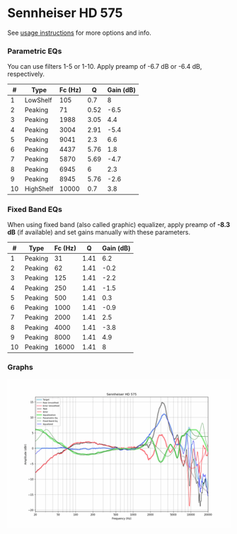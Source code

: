 # Sennheiser HD 575
See [usage instructions](https://github.com/jaakkopasanen/AutoEq#usage) for more options and info.

### Parametric EQs
You can use filters 1-5 or 1-10. Apply preamp of -6.7 dB or -6.4 dB, respectively.

|   # | Type      |   Fc (Hz) |    Q |   Gain (dB) |
|-----|-----------|-----------|------|-------------|
|   1 | LowShelf  |       105 | 0.7  |         8   |
|   2 | Peaking   |        71 | 0.52 |        -6.5 |
|   3 | Peaking   |      1988 | 3.05 |         4.4 |
|   4 | Peaking   |      3004 | 2.91 |        -5.4 |
|   5 | Peaking   |      9041 | 2.3  |         6.6 |
|   6 | Peaking   |      4437 | 5.76 |         1.8 |
|   7 | Peaking   |      5870 | 5.69 |        -4.7 |
|   8 | Peaking   |      6945 | 6    |         2.3 |
|   9 | Peaking   |      8945 | 5.76 |        -2.6 |
|  10 | HighShelf |     10000 | 0.7  |         3.8 |

### Fixed Band EQs
When using fixed band (also called graphic) equalizer, apply preamp of **-8.3 dB** (if available) and set gains manually with these parameters.

|   # | Type    |   Fc (Hz) |    Q |   Gain (dB) |
|-----|---------|-----------|------|-------------|
|   1 | Peaking |        31 | 1.41 |         6.2 |
|   2 | Peaking |        62 | 1.41 |        -0.2 |
|   3 | Peaking |       125 | 1.41 |        -2.2 |
|   4 | Peaking |       250 | 1.41 |        -1.5 |
|   5 | Peaking |       500 | 1.41 |         0.3 |
|   6 | Peaking |      1000 | 1.41 |        -0.9 |
|   7 | Peaking |      2000 | 1.41 |         2.5 |
|   8 | Peaking |      4000 | 1.41 |        -3.8 |
|   9 | Peaking |      8000 | 1.41 |         4.9 |
|  10 | Peaking |     16000 | 1.41 |         8   |

### Graphs
![](./Sennheiser%20HD%20575.png)
